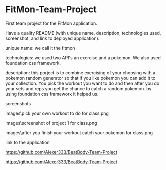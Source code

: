 # FitMon-Team-Project
First team project for the  FitMon application. 


Have a quality README (with unique name, description, technologies used, screenshot, and link to deployed application).


unique name: we call it the fitmon

technologies: we used two API's an exercise and a pokemon. We also used foundation css framework.

description: this porject is to combine exercising of your choosing with a pokemon random generator so that if you like pokemon you can add it to your collection. You pick the workout you want to do and then after you do your sets and reps you get the chance to catch a random pokemon. by using foundation css framework it helped us.

screenshots

images\pick your own workout to do for class.png

images\screenshot of project 1 for class.png

images\after you finish your workout catch your pokemon for class.png


link to the application


https://github.com/Alexer333/BeatBody-Team-Project


https://github.com/Alexer333/BeatBody-Team-Project
